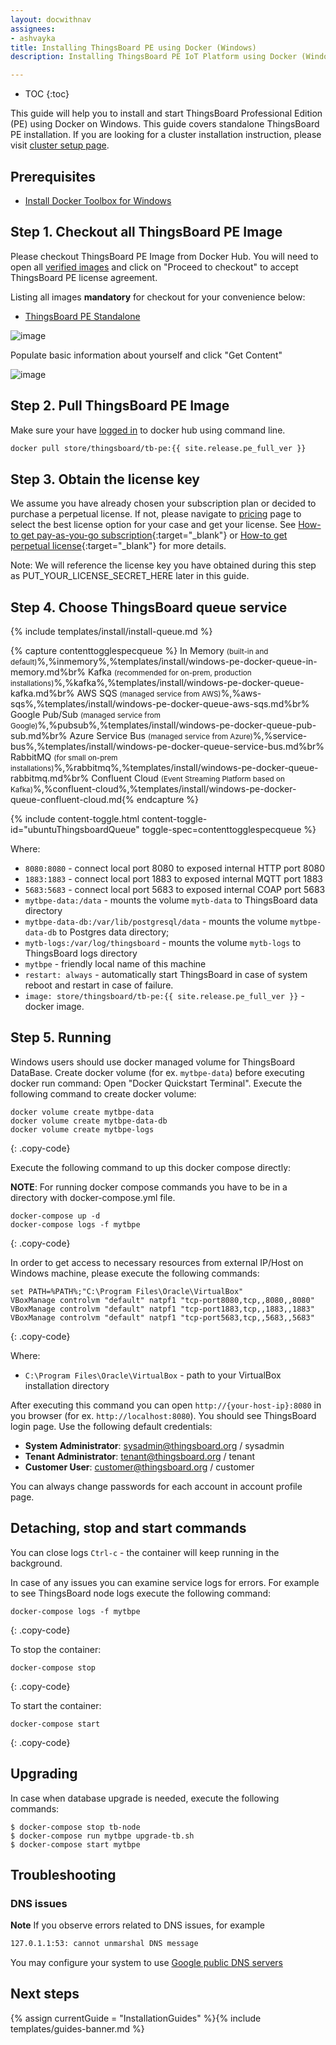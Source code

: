 ```yaml
---
layout: docwithnav
assignees:
- ashvayka
title: Installing ThingsBoard PE using Docker (Windows)
description: Installing ThingsBoard PE IoT Platform using Docker (Windows)

---
```


* TOC
{:toc}


This guide will help you to install and start ThingsBoard Professional Edition (PE) using Docker on Windows. 
This guide covers standalone ThingsBoard PE installation.
If you are looking for a cluster installation instruction, please visit [cluster setup page](/docs/user-guide/install/pe/cluster-setup/).  


## Prerequisites

- [Install Docker Toolbox for Windows](https://docs.docker.com/toolbox/toolbox_install_windows/)

## Step 1. Checkout all ThingsBoard PE Image

Please checkout ThingsBoard PE Image from Docker Hub.
You will need to open all [verified images](https://hub.docker.com/search?q=thingsboard&type=image&image_filter=store) and click on "Proceed to checkout" to accept ThingsBoard PE license agreement.

Listing all images **mandatory** for checkout for your convenience below:

 - [ThingsBoard PE Standalone](https://hub.docker.com/_/thingsboard-pe)
 

![image](/images/user-guide/install/docker-pe/checkout-pe-node.png)


Populate basic information about yourself and click "Get Content"


![image](/images/user-guide/install/docker-pe/details.png)
 
 
## Step 2. Pull ThingsBoard PE Image

Make sure your have [logged in](https://docs.docker.com/engine/reference/commandline/login/) to docker hub using command line.

```bash
docker pull store/thingsboard/tb-pe:{{ site.release.pe_full_ver }}
```

## Step 3. Obtain the license key 

We assume you have already chosen your subscription plan or decided to purchase a perpetual license. 
If not, please navigate to [pricing](/pricing/) page to select the best license option for your case and get your license. 
See [How-to get pay-as-you-go subscription](https://www.youtube.com/watch?v=dK-QDFGxWek){:target="_blank"} or [How-to get perpetual license](https://www.youtube.com/watch?v=GPe0lHolWek){:target="_blank"} for more details.

Note: We will reference the license key you have obtained during this step as PUT_YOUR_LICENSE_SECRET_HERE later in this guide.

## Step 4. Choose ThingsBoard queue service

{% include templates/install/install-queue.md %}

{% capture contenttogglespecqueue %}
In Memory <small>(built-in and default)</small>%,%inmemory%,%templates/install/windows-pe-docker-queue-in-memory.md%br%
Kafka <small>(recommended for on-prem, production installations)</small>%,%kafka%,%templates/install/windows-pe-docker-queue-kafka.md%br%
AWS SQS <small>(managed service from AWS)</small>%,%aws-sqs%,%templates/install/windows-pe-docker-queue-aws-sqs.md%br%
Google Pub/Sub <small>(managed service from Google)</small>%,%pubsub%,%templates/install/windows-pe-docker-queue-pub-sub.md%br%
Azure Service Bus <small>(managed service from Azure)</small>%,%service-bus%,%templates/install/windows-pe-docker-queue-service-bus.md%br%
RabbitMQ <small>(for small on-prem installations)</small>%,%rabbitmq%,%templates/install/windows-pe-docker-queue-rabbitmq.md%br%
Confluent Cloud <small>(Event Streaming Platform based on Kafka)</small>%,%confluent-cloud%,%templates/install/windows-pe-docker-queue-confluent-cloud.md{% endcapture %}

{% include content-toggle.html content-toggle-id="ubuntuThingsboardQueue" toggle-spec=contenttogglespecqueue %} 

Where: 
    
- `8080:8080`            - connect local port 8080 to exposed internal HTTP port 8080
- `1883:1883`            - connect local port 1883 to exposed internal MQTT port 1883    
- `5683:5683`            - connect local port 5683 to exposed internal COAP port 5683 
- `mytbpe-data:/data`   - mounts the volume `mytb-data` to ThingsBoard data directory
- `mytbpe-data-db:/var/lib/postgresql/data`   - mounts the volume `mytbpe-data-db` to Postgres data directory;
- `mytb-logs:/var/log/thingsboard`   - mounts the volume `mytb-logs` to ThingsBoard logs directory
- `mytbpe`             - friendly local name of this machine
- `restart: always`        - automatically start ThingsBoard in case of system reboot and restart in case of failure.
- `image: store/thingsboard/tb-pe:{{ site.release.pe_full_ver }}`          - docker image.

## Step 5. Running

Windows users should use docker managed volume for ThingsBoard DataBase. 
Create docker volume (for ex. `mytbpe-data`) before executing docker run command:
Open "Docker Quickstart Terminal". Execute the following command to create docker volume:

``` 
docker volume create mytbpe-data
docker volume create mytbpe-data-db
docker volume create mytbpe-logs
```
{: .copy-code}


Execute the following command to up this docker compose directly:

**NOTE**: For running docker compose commands you have to be in a directory with docker-compose.yml file. 

```
docker-compose up -d
docker-compose logs -f mytbpe
```
{: .copy-code}

In order to get access to necessary resources from external IP/Host on Windows machine, please execute the following commands:

``` 
set PATH=%PATH%;"C:\Program Files\Oracle\VirtualBox"
VBoxManage controlvm "default" natpf1 "tcp-port8080,tcp,,8080,,8080"  
VBoxManage controlvm "default" natpf1 "tcp-port1883,tcp,,1883,,1883"
VBoxManage controlvm "default" natpf1 "tcp-port5683,tcp,,5683,,5683"
```
{: .copy-code}
    
Where: 
    
- `C:\Program Files\Oracle\VirtualBox`            - path to your VirtualBox installation directory


After executing this command you can open `http://{your-host-ip}:8080` in you browser (for ex. `http://localhost:8080`). You should see ThingsBoard login page.
Use the following default credentials:

- **System Administrator**: sysadmin@thingsboard.org / sysadmin
- **Tenant Administrator**: tenant@thingsboard.org / tenant
- **Customer User**: customer@thingsboard.org / customer
    
You can always change passwords for each account in account profile page.

## Detaching, stop and start commands

You can close logs `Ctrl-c` - the container will keep running in the background.

In case of any issues you can examine service logs for errors.
For example to see ThingsBoard node logs execute the following command:

```
docker-compose logs -f mytbpe
```
{: .copy-code}

To stop the container:

```
docker-compose stop
```
{: .copy-code}

To start the container:

```
docker-compose start
```
{: .copy-code}

## Upgrading

In case when database upgrade is needed, execute the following commands:

```
$ docker-compose stop tb-node
$ docker-compose run mytbpe upgrade-tb.sh
$ docker-compose start mytbpe
```

## Troubleshooting

### DNS issues

**Note** If you observe errors related to DNS issues, for example

```bash
127.0.1.1:53: cannot unmarshal DNS message
```

You may configure your system to use [Google public DNS servers](https://developers.google.com/speed/public-dns/docs/using#windows)


## Next steps

{% assign currentGuide = "InstallationGuides" %}{% include templates/guides-banner.md %}
